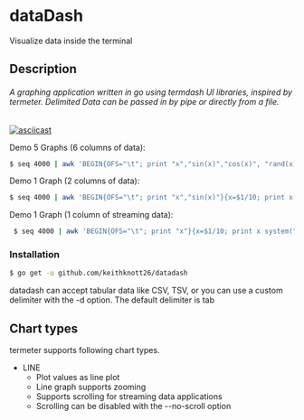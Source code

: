 # dataDash
Visualize data inside the terminal

## Description

###### A graphing application written in go using termdash UI libraries, inspired by termeter. Delimited Data can be passed in by pipe or directly from a file.

[![asciicast](https://asciinema.org/a/BjSD4WDbIYH2DDH3p2kcIy77L.svg)](https://asciinema.org/a/BjSD4WDbIYH2DDH3p2kcIy77L)

Demo 5 Graphs (6 columns of data):
```bash
$ seq 4000 | awk 'BEGIN{OFS="\t"; print "x","sin(x)","cos(x)", "rand(x)", "rand(x)", "rand(x)"}{x=$1/10; print x,sin(x),cos(x),rand(x),rand(x),rand(x); system("sleep 0.02")}'  | ./datadash
```

Demo 1 Graph (2 columns of data):
 ```bash
$ seq 4000 | awk 'BEGIN{OFS="\t"; print "x","sin(x)"}{x=$1/10; print x,sin(x); system("sleep 0.02")}'  | ./datadash --label-mode time
```

 Demo 1 Graph (1 column of streaming data):
```bash
 $ seq 4000 | awk 'BEGIN{OFS="\t"; print "x"}{x=$1/10; print x system("sleep 0.02")}'  | ./datadash --label-mode time
```

### Installation
```bash
$ go get -u github.com/keithknott26/datadash
```
datadash can accept tabular data like CSV, TSV, or you can use a custom delimiter with the -d option. The default delimiter is tab

## Chart types

termeter supports following chart types. 

* LINE
  * Plot values as line plot
  * Line graph supports zooming
  * Supports scrolling for streaming data applications
  * Scrolling can be disabled with the --no-scroll option
